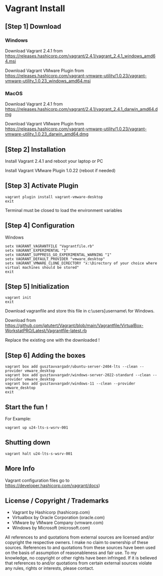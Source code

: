 # Vagrant Install



## [Step 1] Download

### Windows 

Download Vagrant 2.4.1 from https://releases.hashicorp.com/vagrant/2.4.1/vagrant_2.4.1_windows_amd64.msi

Download Vagrant VMware Plugin from https://releases.hashicorp.com/vagrant-vmware-utility/1.0.23/vagrant-vmware-utility_1.0.23_windows_amd64.msi

### MacOS

Download Vagrant 2.4.1 from https://releases.hashicorp.com/vagrant/2.4.1/vagrant_2.4.1_darwin_amd64.dmg

Download Vagrant VMware Plugin from https://releases.hashicorp.com/vagrant-vmware-utility/1.0.23/vagrant-vmware-utility_1.0.23_darwin_amd64.dmg

## [Step 2] Installation

Install Vagrant 2.4.1 and reboot your laptop or PC 

Install Vagrant VMware Plugin 1.0.22 (reboot if needed) 

## [Step 3] Activate Plugin

```shell
vagrant plugin install vagrant-vmware-desktop
exit
```
Terminal must be closed to load the environment variables

## [Step 4] Configuration

Windows

```shell
setx VAGRANT_VAGRANTFILE "Vagrantfile.rb"
setx VAGRANT_EXPERIMENTAL "1"
setx VAGRANT_SUPPRESS_GO_EXPERIMENTAL_WARNING "1"
setx VAGRANT_DEFAULT_PROVIDER "vmware_desktop"
setx VAGRANT_VMWARE_CLONE_DIRECTORY "x:\Directory of your choice where virtual machines should be stored"
exit
```

## [Step 5] Initialization

```shell
vagrant init
exit
```

Download vagranfile and store this file in c:\users\[username\ for Windows.

Download from https://github.com/jatutert/Vagrant/blob/main/Vagrantfile/VirtualBox-WorkstatPRO/Latest/Vagrantfile-latest.rb

Replace the existing one with the downloaded !  


## [Step 6] Adding the boxes 

```shell
vagrant box add gusztavvargadr/ubuntu-server-2404-lts --clean --provider vmware_desktop
vagrant box add gusztavvargadr/windows-server-2022-standard --clean --provider vmware_desktop
vagrant box add gusztavvargadr/windows-11 --clean --provider vmware_desktop
exit
```

## Start the fun !

For Example: 

```shell
vagrant up u24-lts-s-wsrv-001
```

## Shutting down

```shell
vagrant halt u24-lts-s-wsrv-001
```

## More Info

Vagrant configuration files go to https://developer.hashicorp.com/vagrant/docs) 

## License / Copyright / Trademarks 
- Vagrant by Hashicorp (hashicorp.com) 
- Virtualbox by Oracle Corporation (oracle.com) 
- VMware by VMware Company (vmware.com)
- Windows by Microsoft (microsoft.com)

All references to and quotations from external sources are licensed and/or copyright the respective owners. 
I make no claim to ownership of these sources. 
References to and quotations from these sources have been used on the basis of assumption of reasonableness and fair use. 
To my knowledge, no copyright or other rights have been infringed. 
If it is believed that references to and/or quotations from certain external sources violate any rules, rights or interests, please contact.

